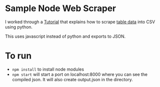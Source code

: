 # Sample Node Web Scraper

I worked through a [Tutorial](https://first-web-scraper.readthedocs.org/en/latest/#) 
that explains how to scrape [table data](http://www.showmeboone.com/sheriff/JailResidents/JailResidents.asp) 
into CSV using python. 

This uses javascript instead of python and exports to JSON. 

# To run
- `npm install` to install node modules
- `npm start` will start a port on localhost:8000 where you can see the compiled
json. It will also create output.json in the directory.
